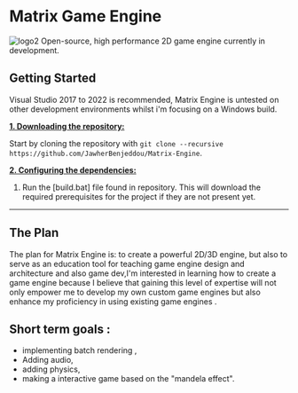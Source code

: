# Matrix Game Engine
![logo2](https://github.com/JawherBenjeddou/Matrix-Engine/assets/102749041/a1e5b302-26e3-4d03-b3cc-8e30a44e122c)
Open-source, high performance 2D game engine currently in development.

## Getting Started
Visual Studio 2017 to 2022 is recommended, Matrix Engine is  untested on other development environments whilst i'm focusing on a Windows build.

<ins>**1. Downloading the repository:**</ins>

Start by cloning the repository with `git clone --recursive https://github.com/JawherBenjeddou/Matrix-Engine`.

<ins>**2. Configuring the dependencies:**</ins>

1. Run the [build.bat] file found in repository. This will download the required prerequisites for the project if they are not present yet.

***

## The Plan
The plan for Matrix Engine is: to create a powerful 2D/3D engine, but also to serve as an education tool for teaching game engine design and architecture and also game dev,I'm interested in learning how to create a game engine because I believe that gaining this level of expertise will not only empower me to develop my own custom game engines but also enhance my proficiency in using existing game engines .
## Short term goals :
- implementing batch rendering ,
- Adding audio,
- adding physics,
- making a interactive game based on the "mandela effect".
